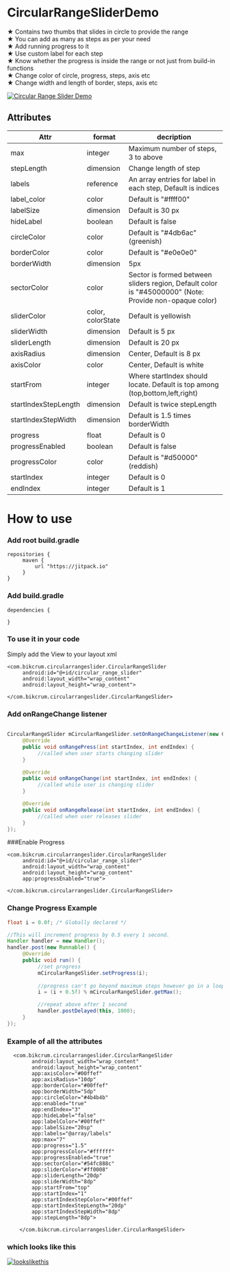 # CircularRangeSliderDemo

★ Contains two thumbs that slides in circle to provide the range</br>
★ You can add as many as steps as per your need</br>
★ Add running progress to it</br>
★ Use custom label for each step</br>
★ Know whether the progress is inside the range or not just from build-in functions</br>
★ Change color of circle, progress, steps, axis etc</br>
★ Change width and length of border, steps, axis etc</br>

<a href="https://thumbs.gfycat.com/PoisedSlimyHyracotherium-size_restricted"><img src="https://thumbs.gfycat.com/PoisedSlimyHyracotherium-size_restricted.gif" title="Circular Range Slider Demo"/></a>

## Attributes

| Attr  | format | decription |
| ------------- | ------------- | ------------- |
| max  | integer  | Maximum number of steps, 3 to above |
| stepLength  | dimension  | Change length of step  |
| labels  | reference  | An array entries for label in each step, Default is indices  |
| label_color  | color  | Default is "#ffff00" |
| labelSize  | dimension  | Default is 30 px |
| hideLabel  | boolean  | Default is false |
| circleColor  | color  | Default is "#4db6ac" (greenish) |
| borderColor  | color  | Default is "#e0e0e0"  |
| borderWidth | dimension  | 5px  |
| sectorColor  | color  | Sector is formed between sliders region, Default color is "#45000000" (Note: Provide non-opaque color)  |
| sliderColor  | color, colorState  | Default is yellowish |
| sliderWidth  | dimension  | Default is 5 px  |
|  sliderLength | dimension  | Default is 20 px |
|  axisRadius | dimension  | Center, Default is 8 px  |
|  axisColor | color  | Center, Default is white |
| startFrom  | integer  | Where startIndex should locate. Default is top among (top,bottom,left,right)  |
| startIndexStepLength | dimension  | Default is twice stepLength  |
| startIndexStepWidth  | dimension  | Default is 1.5 times borderWidth  |
| progress | float  | Default is 0  |
| progressEnabled  | boolean  | Default is false |
| progressColor  | color  | Default is "#d50000" (reddish)  |
| startIndex | integer  | Default is 0 |
| endIndex  | integer  | Default is 1 |

# How to use

### Add root build.gradle
```
repositories {
     maven {
         url "https://jitpack.io"
     }
}
```

### Add build.gradle
```
dependencies {
   
}
```

### To use it in your code
Simply add the View to your layout xml

```
<com.bikcrum.circularrangeslider.CircularRangeSlider
     android:id="@+id/circular_range_slider"
     android:layout_width="wrap_content"
     android:layout_height="wrap_content">
        
</com.bikcrum.circularrangeslider.CircularRangeSlider>
```

### Add onRangeChange listener
```java

CircularRangeSlider mCircularRangeSlider.setOnRangeChangeListener(new CircularRangeSlider.OnRangeChangeListener() {
     @Override 
     public void onRangePress(int startIndex, int endIndex) {
          //called when user starts changing slider
     }

     @Override
     public void onRangeChange(int startIndex, int endIndex) {
          //called while user is changing slider
     }

     @Override
     public void onRangeRelease(int startIndex, int endIndex) {
          //called when user releases slider
     }
});
```
###Enable Progress
```
<com.bikcrum.circularrangeslider.CircularRangeSlider
     android:id="@+id/circular_range_slider"
     android:layout_width="wrap_content"
     android:layout_height="wrap_content"
     app:progressEnabled="true">
        
</com.bikcrum.circularrangeslider.CircularRangeSlider>
```
### Change Progress Example
```java
float i = 0.0f; /* Globally declared */

//This will increment progress by 0.5 every 1 second.
Handler handler = new Handler();
handler.post(new Runnable() {
     @Override
     public void run() {
          //set progress
          mCircularRangeSlider.setProgress(i);
               
          //progress can't go beyond maximum steps however go in a loop
          i = (i + 0.5f) % mCircularRangeSlider.getMax();

          //repeat above after 1 second
          handler.postDelayed(this, 1000);
     }
});
```

### Example of all the attributes

```
  <com.bikcrum.circularrangeslider.CircularRangeSlider
        android:layout_width="wrap_content"
        android:layout_height="wrap_content"
        app:axisColor="#00ffef"
        app:axisRadius="10dp"
        app:borderColor="#00ffef"
        app:borderWidth="5dp"
        app:circleColor="#4b4b4b"
        app:enabled="true"
        app:endIndex="3"
        app:hideLabel="false"
        app:labelColor="#00ffef"
        app:labelSize="20sp"
        app:labels="@array/labels"
        app:max="7"
        app:progress="1.5"
        app:progressColor="#ffffff"
        app:progressEnabled="true"
        app:sectorColor="#54fc888c"
        app:sliderColor="#ff0008"
        app:sliderLength="20dp"
        app:sliderWidth="8dp"
        app:startFrom="top"
        app:startIndex="1"
        app:startIndexStepColor="#00ffef"
        app:startIndexStepLength="20dp"
        app:startIndexStepWidth="8dp"
        app:stepLength="8dp">

    </com.bikcrum.circularrangeslider.CircularRangeSlider>
```
### which looks like this 
<a href="https://imgbb.com/"><img src="https://image.ibb.co/iVMJ2m/lookslikethis.png" alt="lookslikethis" border="0"></a>
